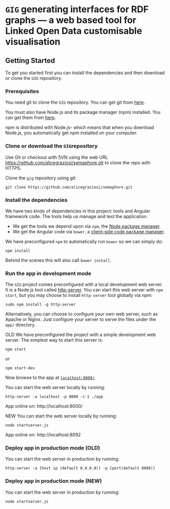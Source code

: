 ﻿# `GIG` generating interfaces for RDF graphs — a web based tool for Linked Open Data customisable visualisation

## Getting Started

To get you started first you can install the dependencies and then download or clone the `GIG` repository.

### Prerequisites

You need git to clone the `GIG` repository. You can get git from [here](https://git-scm.com/downloads).

You must also have Node.js and its package manager (npm) installed. You can get them from [here](https://nodejs.org/en/).

npm is distributed with Node.js- which means that when you download Node.js, you automatically get npm installed on your computer.

### Clone or download the `GIG`repository

Use Git or checkout with SVN using the web URL https://github.com/alicegraziosi/semaphore.git to clone the repo with HTTPS.

Clone the `gig` repository using git:

```
git clone https://github.com/alicegraziosi/semaphore.git
```

### Install the dependencies

We have two kinds of dependencies in this project: tools and Angular framework code. The tools help
us manage and test the application.

* We get the tools we depend upon via `npm`, the [Node package manager](https://www.npmjs.com/).
* We get the Angular code via `bower`, a [client-side code package manager](https://bower.io/).

We have preconfigured `npm` to automatically run `bower` so we can simply do:

```
npm install
```

Behind the scenes this will also call `bower install`.

### Run the app in development mode


The `GIG` project comes preconfigured with a local development web server. It is a Node.js
tool called [http-server](https://www.npmjs.com/package/http-server). You can start this web server with `npm start`, but you may
choose to install `http-server` tool globally via npm:

```
sudo npm install -g http-server
```

Alternatively, you can choose to configure your own web server, such as Apache or Nginx. Just
configure your server to serve the files under the `app/` directory.

OLD
We have preconfigured the project with a simple development web server. The simplest way to start
this server is:

```
npm start
```
or

```
npm start-dev
```

Now browse to the app at [`localhost:8000/`](localhost:8000/).


You can start the web server locally by running:
```
http-server -a localhost -p 8000 -c-1 ./app
```
App online on:
http://localhost:8000/


NEW
You can start the web server locally by running:
```
node startserver.js
```
App online on:
http://localhost:8092

### Deploy app in production mode (OLD)

You can start the web server in production by running:

```
http-server -a [host ip (default 0.0.0.0)] -p [port(default 8080)]
```

### Deploy app in production mode (NEW)

You can start the web server in production by running:

```
node startserver.js
```
